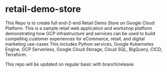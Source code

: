 # retail-demo-store
This Repo is to create full end-2-end Retail Demo Store on Google Cloud Platform. This is a sample retail web application and workshop platform demonstrating how GCP infrastructure and services can be used to build compelling customer experiences for eCommerce, retail, and digital marketing use-cases
This includes Python services, Google Kubernetes Engine, GCP Serverless, Google Cloud Storage, Cloud SQL, BigQuery, CICD, Terraform.

This repo will be updated on regular basic with branch/release 
